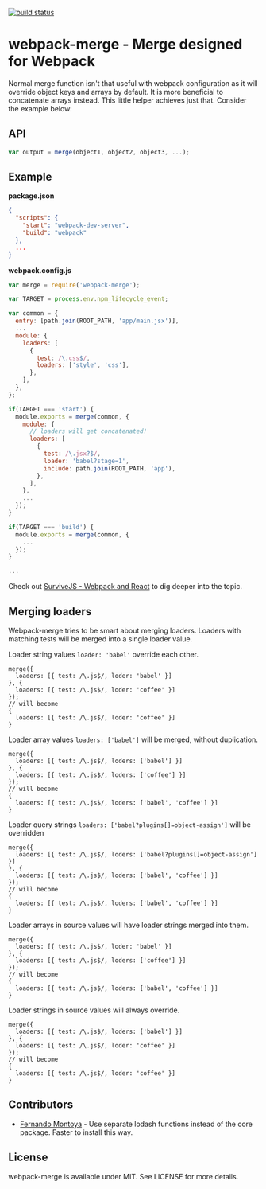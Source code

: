 [![build status](https://secure.travis-ci.org/survivejs/webpack-merge.png)](http://travis-ci.org/survivejs/webpack-merge)
# webpack-merge - Merge designed for Webpack

Normal merge function isn't that useful with webpack configuration as it will override object keys and arrays by default. It is more beneficial to concatenate arrays instead. This little helper achieves just that. Consider the example below:

## API

```javascript
var output = merge(object1, object2, object3, ...);
```

## Example

**package.json**

```json
{
  "scripts": {
    "start": "webpack-dev-server",
    "build": "webpack"
  },
  ...
}
```

**webpack.config.js**

```javascript
var merge = require('webpack-merge');

var TARGET = process.env.npm_lifecycle_event;

var common = {
  entry: [path.join(ROOT_PATH, 'app/main.jsx')],
  ...
  module: {
    loaders: [
      {
        test: /\.css$/,
        loaders: ['style', 'css'],
      },
    ],
  },
};

if(TARGET === 'start') {
  module.exports = merge(common, {
    module: {
      // loaders will get concatenated!
      loaders: [
        {
          test: /\.jsx?$/,
          loader: 'babel?stage=1',
          include: path.join(ROOT_PATH, 'app'),
        },
      ],
    },
    ...
  });
}

if(TARGET === 'build') {
  module.exports = merge(common, {
    ...
  });
}

...
```

Check out [SurviveJS - Webpack and React](http://survivejs.com/) to dig deeper into the topic.

## Merging loaders

Webpack-merge tries to be smart about merging loaders. Loaders with matching tests will be merged into a single loader value.

Loader string values `loader: 'babel'` override each other.

```
merge({
  loaders: [{ test: /\.js$/, loder: 'babel' }]
}, {
  loaders: [{ test: /\.js$/, loder: 'coffee' }]
});
// will become
{
  loaders: [{ test: /\.js$/, loder: 'coffee' }]
}
```

Loader array values `loaders: ['babel']` will be merged, without duplication.

```
merge({
  loaders: [{ test: /\.js$/, loders: ['babel'] }]
}, {
  loaders: [{ test: /\.js$/, loders: ['coffee'] }]
});
// will become
{
  loaders: [{ test: /\.js$/, loders: ['babel', 'coffee'] }]
}
```

Loader query strings `loaders: ['babel?plugins[]=object-assign']` will be overridden

```
merge({
  loaders: [{ test: /\.js$/, loders: ['babel?plugins[]=object-assign'] }]
}, {
  loaders: [{ test: /\.js$/, loders: ['babel', 'coffee'] }]
});
// will become
{
  loaders: [{ test: /\.js$/, loders: ['babel', 'coffee'] }]
}
```

Loader arrays in source values will have loader strings merged into them.

```
merge({
  loaders: [{ test: /\.js$/, loder: 'babel' }]
}, {
  loaders: [{ test: /\.js$/, loders: ['coffee'] }]
});
// will become
{
  loaders: [{ test: /\.js$/, loders: ['babel', 'coffee'] }]
}
```

Loader strings in source values will always override.

```
merge({
  loaders: [{ test: /\.js$/, loders: ['babel'] }]
}, {
  loaders: [{ test: /\.js$/, loder: 'coffee' }]
});
// will become
{
  loaders: [{ test: /\.js$/, loder: 'coffee' }]
}
```

## Contributors

* [Fernando Montoya](https://github.com/montogeek) - Use separate lodash functions instead of the core package. Faster to install this way.

## License

webpack-merge is available under MIT. See LICENSE for more details.

